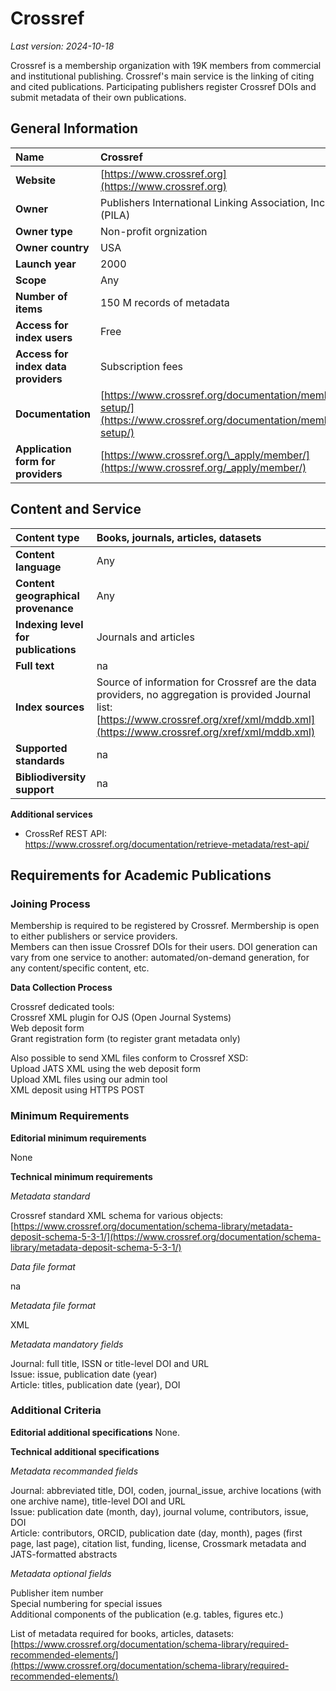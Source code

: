 # Crossref

*Last version: 2024-10-18*

Crossref is a membership organization with 19K members from commercial and institutional publishing. Crossref's main service is the linking of citing and cited publications. Participating publishers register Crossref DOIs and submit metadata of their own publications. 

## General Information

| Name | Crossref |
| :---- | :---- |
| **Website** | [https://www.crossref.org](https://www.crossref.org) |
| **Owner** | Publishers International Linking Association, Inc. (PILA) |
| **Owner type** | Non-profit orgnization |
| **Owner country** | USA |
| **Launch year** | 2000 |
| **Scope** | Any |
| **Number of items** | 150 M records of metadata |
| **Access for index users** | Free |
| **Access for index data providers** | Subscription fees |
| **Documentation** | [https://www.crossref.org/documentation/member-setup/](https://www.crossref.org/documentation/member-setup/) |
| **Application form for providers** | [https://www.crossref.org/\_apply/member/](https://www.crossref.org/_apply/member/) |

## Content and Service

| Content type | Books, journals, articles, datasets |
| :---- | :---- |
| **Content language** | Any |
| **Content geographical provenance** | Any |
| **Indexing level for publications** | Journals and articles |
| **Full text** | na |
| **Index sources** | Source of information for Crossref are the data providers, no aggregation is provided Journal list: [https://www.crossref.org/xref/xml/mddb.xml](https://www.crossref.org/xref/xml/mddb.xml)  |
| **Supported standards** | na |
| **Bibliodiversity support** | na |

**Additional services**

* CrossRef REST API:  
https://www.crossref.org/documentation/retrieve-metadata/rest-api/

## Requirements for Academic Publications

### Joining Process

Membership is required to be registered by Crossref. Mermbership is open to either publishers or service providers.  
Members can then issue Crossref DOIs for their users. DOI generation can vary from one service to another: automated/on-demand generation, for any content/specific content, etc.

**Data Collection Process**

Crossref dedicated tools:  
Crossref XML plugin for OJS (Open Journal Systems)  
Web deposit form  
Grant registration form (to register grant metadata only)

Also possible to send XML files conform to Crossref XSD:  
Upload JATS XML using the web deposit form  
Upload XML files using our admin tool  
XML deposit using HTTPS POST

### Minimum Requirements

**Editorial minimum requirements**

None

**Technical minimum requirements**

*Metadata standard*

Crossref standard XML schema for various objects: [https://www.crossref.org/documentation/schema-library/metadata-deposit-schema-5-3-1/](https://www.crossref.org/documentation/schema-library/metadata-deposit-schema-5-3-1/) 

*Data file format*

na

*Metadata file format*

XML

*Metadata mandatory fields*

Journal: full title, ISSN or title-level DOI and URL  
Issue: issue, publication date (year)  
Article: titles, publication date (year), DOI

### Additional Criteria

**Editorial additional specifications**
None.

**Technical additional specifications**

*Metadata recommanded fields*

Journal: abbreviated title, DOI, coden, journal\_issue, archive locations (with one archive name), title-level DOI and URL  
Issue: publication date (month, day), journal volume, contributors, issue, DOI  
Article: contributors, ORCID, publication date (day, month), pages (first page, last page), citation list, funding, license, Crossmark metadata and JATS-formatted abstracts

*Metadata optional fields*

Publisher item number  
Special numbering for special issues  
Additional components of the publication (e.g. tables, figures etc.)

List of metadata required for books, articles, datasets:  
[https://www.crossref.org/documentation/schema-library/required-recommended-elements/](https://www.crossref.org/documentation/schema-library/required-recommended-elements/) 

